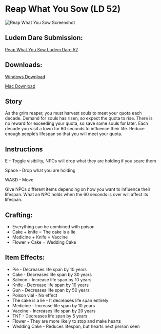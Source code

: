 # Reap What You Sow (LD 52)
![Reap What You Sow Screenshot](https://user-images.githubusercontent.com/25530613/211662389-1d62c41c-d94f-4dd5-9fd0-cc4aa0281afe.png)

## Ludem Dare Submission:
[Reap What You Sow Ludem Dare 52](https://ldjam.com/events/ludum-dare/52/reap-what-you-sow-2)

## Downloads:
[Windows Download](https://files.jam.host/uploads/$320839/ReapWhatYouSowWindows.zip)

[Mac Download](https://files.jam.host/uploads/$320839/ReapWhatYouSowMac.zip)

## Story

As the grim reaper, you must harvest souls to meet your quota each decade. Demand for souls has risen, so expect the quota to rise. There is no reward for exceeding your quota, so save some souls for later. Each decade you visit a town for 60 seconds to influence their life. Reduce enough people’s lifespan so that you will meet your quota.

## Instructions

E - Toggle visibility, NPCs will drop what they are holding if you scare them

Space - Drop what you are holding

WASD - Move

Give NPCs different items depending on how you want to influence their lifespan. What an NPC holds when the 60 seconds is over will affect its lifespan.

## Crafting:
 - Everything can be combined with poison
 - Cake + knife = The cake is a lie
 - Medicine + Knife = Vaccine
 - Flower + Cake = Wedding Cake

## Item Effects:
 - Pie - Decreases life span by 10 years
 - Cake - Decreases life span by 30 years
 - Salmon - Increase life span by 10 years
 - Knife - Decrease life span by 10 years
 - Gun - Decreases life span by 50 years
 - Poison vial - No effect
 - The cake is a lie - It decreases life span entirely
 - Medicine - Increase life span by 10 years
 - Vaccine - Increases life span by 20 years
 - TNT - Decreases life span by 5 years
 - Flower - They are more likely to stop and make hearts
 - Wedding Cake - Reduces lifespan, but hearts next person seen
